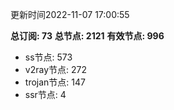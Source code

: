 更新时间2022-11-07 17:00:55

**总订阅: 73**
**总节点: 2121**
**有效节点: 996**
- ss节点: 573
- v2ray节点: 272
- trojan节点: 147
- ssr节点: 4
